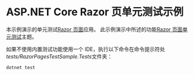 # <a name="aspnet-core-razor-pages-unit-tests-sample"></a>ASP.NET Core Razor 页单元测试示例

本示例演示的单元测试[Razor 页面](https://docs.microsoft.com/aspnet/core/mvc/razor-pages)应用。 此示例演示中所述的功能[Razor 页面单元测试](https://docs.microsoft.com/aspnet/core/test/razor-pages-tests)主题。

如果不使用内置测试功能使用一个 IDE，执行以下命令在命令提示符处*tests/RazorPagesTestSample.Tests*文件夹：

```console
dotnet test
```
